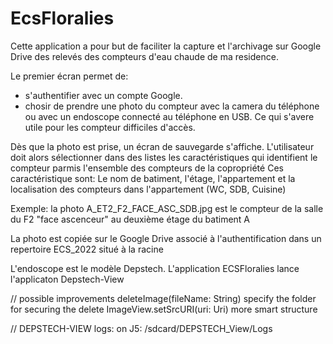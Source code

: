 # EcsFloralies
Cette application a pour but de faciliter la capture et l'archivage sur Google Drive des relevés
des compteurs d'eau chaude de ma residence.

Le premier écran permet de: 
- s'authentifier avec un compte Google. 
- chosir de prendre une photo du compteur avec la camera du téléphone ou avec un endoscope connecté
  au téléphone en USB. Ce qui s'avere utile pour les compteur difficiles d'accès. 

Dès que la photo est prise, un écran de sauvegarde s'affiche.
L'utilisateur doit alors sélectionner dans des listes les caractéristiques qui identifient le compteur 
parmis l'ensemble des compteurs de la copropriété
Ces caractéristique sont: Le nom de batiment, l'étage, l'appartement et la localisation des compteurs
dans l'appartement (WC, SDB, Cuisine)

Exemple: la photo A_ET2_F2_FACE_ASC_SDB.jpg est le compteur de la salle du  F2 "face ascenceur" au
deuxième étage du batiment A 

La photo est copiée sur le Google Drive associé à l'authentification dans un repertoire ECS_2022
situé à la racine

L'endoscope est le modèle Depstech. L'application ECSFloralies lance l'applicaton Depstech-View



// possible improvements
deleteImage(fileName: String) specify the folder for securing the delete
ImageView.setSrcURI(uri: Uri) more smart structure

// DEPSTECH-VIEW logs:
on J5: /sdcard/DEPSTECH_View/Logs